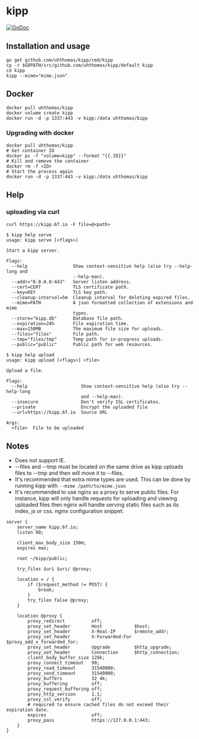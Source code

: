 # kipp
[![GoDoc](https://godoc.org/github.com/uhthomas/kipp?status.svg)](https://godoc.org/github.com/uhthomas/kipp)

## Installation and usage
```
go get github.com/uhthomas/kipp/cmd/kipp
cp -r $GOPATH/src/github.com/uhthomas/kipp/default kipp
cd kipp
kipp --mime="mime.json"
```

## Docker
```
docker pull uhthomas/kipp
docker volume create kipp
docker run -d -p 1337:443 -v kipp:/data uhthomas/kipp
```

### Upgrading with docker
```
docker pull uhthomas/kipp
# Get container ID
docker ps -f "volume=kipp" --format "{{.ID}}"
# Kill and remove the container
docker rm -f <ID>
# Start the process again
docker run -d -p 1337:443 -v kipp:/data uhthomas/kipp
```

## Help
### uploading via curl
```
curl https://kipp.6f.io -F file=@<path>
```
```
$ kipp help serve
usage: kipp serve [<flags>]

Start a kipp server.

Flags:
  --help                 Show context-sensitive help (also try --help-long and
						 --help-man).
  --addr="0.0.0.0:443"   Server listen address.
  --cert=CERT            TLS certificate path.
  --key=KEY              TLS key path.
  --cleanup-interval=5m  Cleanup interval for deleting expired files.
  --mime=PATH            A json formatted collection of extensions and mime
						 types.
  --store="kipp.db"      Database file path.
  --expiration=24h       File expiration time.
  --max=150MB            The maximum file size for uploads.
  --files="files"        File path.
  --tmp="files/tmp"      Temp path for in-progress uploads.
  --public="public"      Public path for web resources.
```
```
$ kipp help upload
usage: kipp upload [<flags>] <file>

Upload a file.

Flags:
  --help                    Show context-sensitive help (also try --help-long
							and --help-man).
  --insecure                Don't verify SSL certificates.
  --private                 Encrypt the uploaded file
  --url=https://kipp.6f.io  Source URL

Args:
  <file>  File to be uploaded
```

## Notes
* Does not support IE.
* --files and --tmp must be located on the same drive as kipp uploads files to --tmp and then will move it to --files.
* It's recommended that extra mime types are used. This can be done by running kipp with `--mime /path/to/mime.json`
* It's recommended to use nginx as a proxy to serve public files. For instance, kipp will only handle requests for uploading and viewing uploaded files then nginx will handle serving static files such as its index, js or css. nginx configuration snippet:
```kipp
server {
	server_name kipp.6f.io;
	listen 80;
	
	client_max_body_size 150m;
	expires max;

	root ~/kipp/public;

	try_files $uri $uri/ @proxy;

	location = / {
		if ($request_method != POST) {
			break;
		}
		try_files false @proxy;
	}
	
	location @proxy {
		proxy_redirect          off;
		proxy_set_header        Host            $host;
		proxy_set_header        X-Real-IP       $remote_addr;
		proxy_set_header        X-Forwarded-For $proxy_add_x_forwarded_for;
		proxy_set_header        Upgrade         $http_upgrade;
		proxy_set_header        Connection      $http_connection;
		client_body_buffer_size 128k;
		proxy_connect_timeout   90;
		proxy_read_timeout      31540000;
		proxy_send_timeout      31540000;
		proxy_buffers           32 4k;
		proxy_buffering         off;
		proxy_request_buffering off;
		proxy_http_version      1.1;
		proxy_ssl_verify        off;
		# required to ensure cached files do not exceed their expiration date.
		expires                 off;
		proxy_pass              https://127.0.0.1:443;
	}
}
```